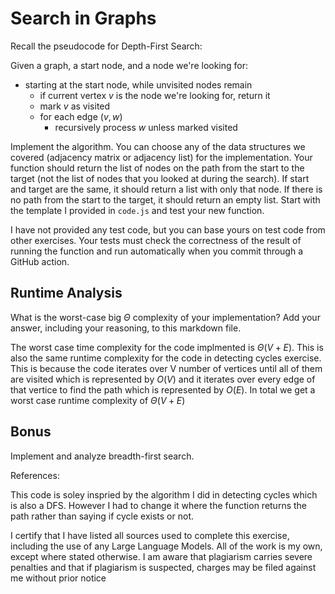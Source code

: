 # Search in Graphs

Recall the pseudocode for Depth-First Search:

Given a graph, a start node, and a node we're looking for:
- starting at the start node, while unvisited nodes remain
    - if current vertex $v$ is the node we're looking for, return it
    - mark $v$ as visited
    - for each edge $(v,w)$
        - recursively process $w$ unless marked visited

Implement the algorithm. You can choose any of the data structures we covered
(adjacency matrix or adjacency list) for the implementation. Your function
should return the list of nodes on the path from the start to the target (not
the list of nodes that you looked at during the search). If start and target are
the same, it should return a list with only that node. If there is no path from
the start to the target, it should return an empty list. Start with the template
I provided in `code.js` and test your new function.

I have not provided any test code, but you can base yours on test code from
other exercises. Your tests must check the correctness of the result of running
the function and run automatically when you commit through a GitHub action.

## Runtime Analysis

What is the worst-case big $\Theta$ complexity of your implementation? Add your
answer, including your reasoning, to this markdown file.

The worst case time complexity for the code implmented is $\Theta(V + E)$. This is also the same runtime complexity for the code in detecting cycles exercise. This is because the code iterates over V number of vertices until all of them are visited which is represented by $O(V)$ and it iterates over every edge of that vertice to find the path which is represented by $O(E)$. In total we get a worst case runtime complexity of $\Theta(V + E)$

## Bonus

Implement and analyze breadth-first search.


References:

This code is soley inspried by the algorithm I did in detecting cycles which is also a DFS. However I had to change it where the function returns the path rather than saying if cycle exists or not.

I certify that I have listed all sources used to complete this exercise, including the use of any Large Language Models. All of the work is my own, except where stated otherwise. I am aware that plagiarism carries severe penalties and that if plagiarism is suspected, charges may be filed against me without prior notice